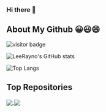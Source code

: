 ### Hi there 👋

<!--
**LeeRayno/LeeRayno** is a ✨ _special_ ✨ repository because its `README.md` (this file) appears on your GitHub profile.

Here are some ideas to get you started:

- 🔭 I’m currently working on ...
- 🌱 I’m currently learning ...
- 👯 I’m looking to collaborate on ...
- 🤔 I’m looking for help with ...
- 💬 Ask me about ...
- 📫 How to reach me: ...
- 😄 Pronouns: ...
- ⚡ Fun fact: ...
-->

## About My Github 😀😃😄

<img src="https://visitor-badge.glitch.me/badge?page_id=LeeRayno" alt="visitor badge"/>

![LeeRayno's GitHub stats](https://github-readme-stats.vercel.app/api?username=LeeRayno&show_icons=true&theme=tokyonight)  

![Top Langs](https://github-readme-stats.vercel.app/api/top-langs/?username=LeeRayno&layout=compact&theme=tokyonight)

## Top Repositories

<a href="https://github.com/LeeRayno/react-antd-mobile-demo">
  <img align="center" src="https://github-readme-stats.vercel.app/api/pin/?username=LeeRayno&repo=react-antd-mobile-demo&theme=buefy" />
</a>
<a href="https://github.com/LeeRayno/simple-watermark">
  <img align="center" src="https://github-readme-stats.vercel.app/api/pin/?username=LeeRayno&repo=simple-watermark&theme=buefy" />
</a>
